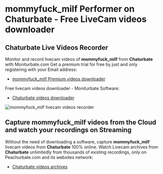 # mommyfuck_milf Performer on Chaturbate - Free LiveCam videos downloader

## Chaturbate Live Videos Recorder

Monitor and record livecam videos of **mommyfuck_milf** from **Chaturbate** with Moniturbate.com
Get a premium trial for free by just and only registering with your Email address:
* [mommyfuck_milf Premium videos downloader](https://moniturbate.com/request-demo-licence-key.html)

Free livecam videos downloader - Moniturbate Software:
* [Chaturbate videos downloader](https://moniturbate.com/moniturbate-download-software.html)

![mommyfuck_milf livecam videos recorder](https://peachurnet.com/templates/moniturbate-software.png)


## Capture mommyfuck_milf videos from the Cloud and watch your recordings on Streaming

Without the need of downloading a software, capture **mommyfuck_milf** livecam videos from **Chaturbate** 100% online.
Watch Livecam archives from **Chaturbate** unlimitedly from thousands of existing recordings, only on Peachurbate.com and its websites network:
* [Chaturbate videos archives](https://peachurnet.com/)